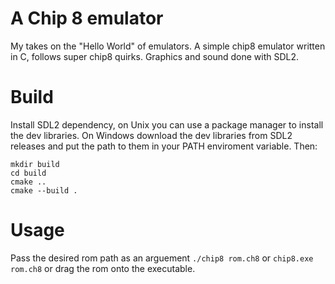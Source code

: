 # A Chip 8 emulator
My takes on the "Hello World" of emulators. A simple chip8 emulator written in C, follows super chip8 quirks. Graphics and sound done with SDL2.

# Build
Install SDL2 dependency, on Unix you can use a package manager to install the dev libraries. On Windows download the dev libraries from SDL2 releases and put the path to them in your PATH enviroment variable. Then:
```cd chip8_emulator
mkdir build
cd build
cmake ..
cmake --build .
```

# Usage
Pass the desired rom path as an arguement
`./chip8 rom.ch8`
or
`chip8.exe rom.ch8`
or drag the rom onto the executable.
